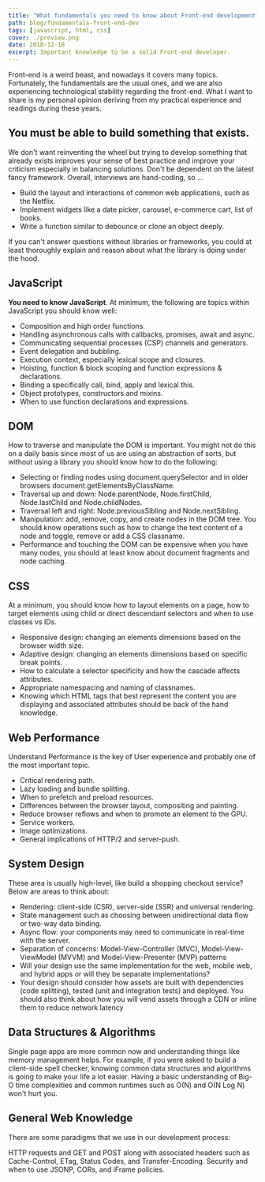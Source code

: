 ```yaml
---
title: "What fundamentals you need to know about Front-end development?"
path: blog/fundamentals-front-end-dev
tags: [javascript, html, css]
cover: ./preview.png
date: 2018-12-18
excerpt: Important knowledge to be a solid Front-end developer.
---
```

Front-end is a weird beast, and nowadays it covers many topics. Fortunately, the fundamentals are the usual ones, and we are also experiencing technological stability regarding the front-end.
What I want to share is my personal opinion deriving from my practical experience and readings during these years.

## You must be able to build something that exists.
We don't want reinventing the wheel but trying to develop something that already exists improves your sense of best practice and improve your criticism especially in balancing solutions. Don't be dependent on the latest fancy framework.
Overall, interviews are hand-coding, so ...

* Build the layout and interactions of common web applications, such as the Netflix.
* Implement widgets like a date picker, carousel, e-commerce cart, list of books.
* Write a function similar to debounce or clone an object deeply.

If you can't answer questions without libraries or frameworks, you could at least thoroughly explain and reason about what the library is doing under the hood.

## JavaScript
**You need to know JavaScript**. At minimum, the following are topics within JavaScript you should know well:

* Composition and high order functions.
* Handling asynchronous calls with callbacks, promises, await and async.
* Communicating sequential processes (CSP) channels and generators.
* Event delegation and bubbling.
* Execution context, especially lexical scope and closures.
* Hoisting, function & block scoping and function expressions & declarations.
* Binding a specifically call, bind, apply and lexical this.
* Object prototypes, constructors and mixins.
* When to use function declarations and expressions.

## DOM
How to traverse and manipulate the DOM is important. You might not do this on a daily basis since most of us are using an abstraction of sorts, but without using a library you should know how to do the following:

* Selecting or finding nodes using document.querySelector and in older browsers document.getElementsByClassName.
* Traversal up and down: Node.parentNode, Node.firstChild, Node.lastChild and Node.childNodes.
* Traversal left and right: Node.previousSibling and Node.nextSibling.
* Manipulation: add, remove, copy, and create nodes in the DOM tree. You should know operations such as how to change the text content of a node and toggle, remove or add a CSS classname.
* Performance and touching the DOM can be expensive when you have many nodes, you should at least know about document fragments and node caching.

## CSS
At a minimum, you should know how to layout elements on a page, how to target elements using child or direct descendant selectors and when to use classes vs IDs.

* Responsive design: changing an elements dimensions based on the browser width size.
* Adaptive design: changing an elements dimensions based on specific break points.
* How to calculate a selector specificity and how the cascade affects attributes.
* Appropriate namespacing and naming of classnames.
* Knowing which HTML tags that best represent the content you are displaying and associated attributes should be back of the hand knowledge.

## Web Performance
Understand Performance is the key of User experience and probably one of the most important topic.

* Critical rendering path.
* Lazy loading and bundle splitting.
* When to prefetch and preload resources.
* Differences between the browser layout, compositing and painting.
* Reduce browser reflows and when to promote an element to the GPU.
* Service workers.
* Image optimizations.
* General implications of HTTP/2 and server-push.

## System Design
These area is usually high-level, like build a shopping checkout service? Below are areas to think about:
* Rendering: client-side (CSR), server-side (SSR) and universal rendering.
* State management such as choosing between unidirectional data flow or two-way data binding.
* Async flow: your components may need to communicate in real-time with the server.
* Separation of concerns: Model-View-Controller (MVC), Model-View-ViewModel (MVVM) and Model-View-Presenter (MVP) patterns
* Will your design use the same implementation for the web, mobile web, and hybrid apps or will they be separate implementations?
* Your design should consider how assets are built with dependencies (code splitting), tested (unit and integration tests) and deployed. You should also think about how you will vend assets through a CDN or inline them to reduce network latency

## Data Structures & Algorithms
Single page apps are more common now and understanding things like memory management helps. For example, if you were asked to build a client-side spell checker, knowing common data structures and algorithms is going to make your life a lot easier.
Having a basic understanding of Big-O time complexities and common runtimes such as O(N) and O(N Log N) won't hurt you.

## General Web Knowledge
There are some paradigms that we use in our development process:

HTTP requests and GET and POST along with associated headers such as Cache-Control, ETag, Status Codes, and Transfer-Encoding.
Security and when to use JSONP, CORs, and iFrame policies.

